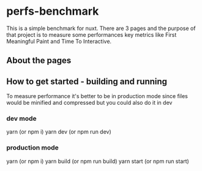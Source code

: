 # perfs-benchmark

This is a simple benchmark for nuxt.
There are 3 pages and the purpose of that project is to measure some performances key metrics like First Meaningful Paint and Time To Interactive.

## About the pages


## How to get started - building and running
To measure performance it's better to be in production mode since files would be minified and compressed but you could also do it in dev

### dev mode
yarn (or npm i)
yarn dev (or npm run dev)

### production mode
yarn (or npm i)
yarn build (or npm run build)
yarn start (or npm run start)
